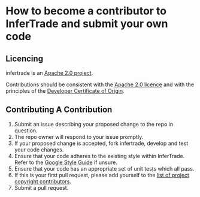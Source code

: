 # How to become a contributor to InferTrade and submit your own code

## Licencing

infertrade is an [Apache 2.0 project](https://github.com/ta-oliver/infertrade/blob/main/LICENSE).

Contributions should be consistent with the [Apache 2.0 licence](https://www.apache.org/licenses/LICENSE-2.0) and with the principles of the [Developer Certificate of Origin](https://developercertificate.org/). 


## Contributing A Contribution

1. Submit an issue describing your proposed change to the repo in question.
1. The repo owner will respond to your issue promptly.
1. If your proposed change is accepted, fork infertrade, develop and test your code changes.
1. Ensure that your code adheres to the existing style within InferTrade. Refer to the 
   [Google Style Guide](https://google.github.io/styleguide/pyguide.html) if unsure.
1. Ensure that your code has an appropriate set of unit tests which all pass.
1. If this is your first pull request, please add yourself to the [list of project copyright contributors](https://github.com/ta-oliver/infertrade/blob/main/docs/list_of_copyright_contributors.md).
1. Submit a pull request.


